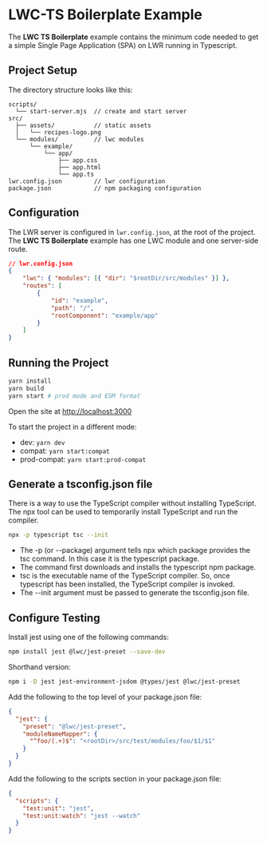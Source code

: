 # LWC-TS Boilerplate Example

The **LWC TS Boilerplate** example contains the minimum code needed to get a simple Single Page Application (SPA) on LWR running in Typescript.

## Project Setup

The directory structure looks like this:

```
scripts/
  └── start-server.mjs  // create and start server
src/
  ├── assets/           // static assets
  │   └── recipes-logo.png
  └── modules/          // lwc modules
      └── example/
          └── app/
              ├── app.css
              ├── app.html
              └── app.ts
lwr.config.json         // lwr configuration
package.json            // npm packaging configuration
```

## Configuration

The LWR server is configured in `lwr.config.json`, at the root of the project. The **LWC TS Boilerplate** example has one LWC module and one server-side route.

```json
// lwr.config.json
{
    "lwc": { "modules": [{ "dir": "$rootDir/src/modules" }] },
    "routes": [
        {
            "id": "example",
            "path": "/",
            "rootComponent": "example/app"
        }
    ]
}
```

## Running the Project

```bash
yarn install
yarn build
yarn start # prod mode and ESM format
```

Open the site at [http://localhost:3000](http://localhost:3000)

To start the project in a different mode:

-   dev: `yarn dev`
-   compat: `yarn start:compat`
-   prod-compat: `yarn start:prod-compat`

## Generate a tsconfig.json file
There is a way to use the TypeScript compiler without installing TypeScript. The npx tool can be used to temporarily install TypeScript and run the compiler.

```bash
npx -p typescript tsc --init
```

- The -p (or --package) argument tells npx which package provides the tsc command. In this case it is the typescript package.
- The command first downloads and installs the typescript npm package.
- tsc is the executable name of the TypeScript compiler. So, once typescript has been installed, the TypeScript compiler is invoked.
- The --init argument must be passed to generate the tsconfig.json file.

## Configure Testing
Install jest using one of the following commands:
```bash
npm install jest @lwc/jest-preset --save-dev
```
Shorthand version:
```bash
npm i -D jest jest-environment-jsdom @types/jest @lwc/jest-preset
```
Add the following to the top level of your package.json file:
```json
{
  "jest": {
    "preset": "@lwc/jest-preset",
    "moduleNameMapper": {
      "^foo/(.+)$": "<rootDir>/src/test/modules/foo/$1/$1"
    }
  }
}
```
Add the following to the scripts section in your package.json file:
```json
{
  "scripts": {
    "test:unit": "jest",
    "test:unit:watch": "jest --watch"
  }
}
```